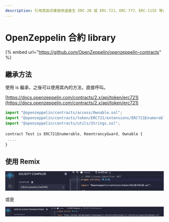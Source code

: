 ```yaml
---
description: 引用其函式庫後快速產生 ERC-20 或 ERC-721、ERC-777、ERC-1155 等合約
---
```


# OpenZeppelin 合約 library

{% embed url="https://github.com/OpenZeppelin/openzeppelin-contracts" %}

## 繼承方法

使用 is 繼承，之後可以使用其內的方法，直接呼叫。

[https://docs.openzeppelin.com/contracts/2.x/api/token/erc721](https://docs.openzeppelin.com/contracts/2.x/api/token/erc721)

```javascript
import "@openzeppelin/contracts/access/Ownable.sol";
import "@openzeppelin/contracts/token/ERC721/extensions/ERC721Enumerable.sol";
import "@openzeppelin/contracts/utils/Strings.sol";

contract Test is ERC721Enumerable, ReentrancyGuard, Ownable {
 ....
}

```

## 使用 Remix

![](<../.gitbook/assets/截圖 2021-05-05 上午9.53.16.png>)

或是

![](<../.gitbook/assets/截圖 2021-05-05 上午9.53.38.png>)

